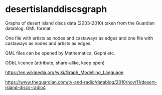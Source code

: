 # desertislanddiscsgraph
Graphs of desert island discs data (2003-2010) taken from the Guardian datablog. GML format.

One file with artists as nodes and castaways as edges and one file with castaways as nodes and artists as edges.

GML files can be opened by Mathematica, Gephi etc.

ODbL licence (attribute, share-alike, keep open)

https://en.wikipedia.org/wiki/Graph_Modelling_Language


https://www.theguardian.com/tv-and-radio/datablog/2010/nov/11/desert-island-discs-radio4
